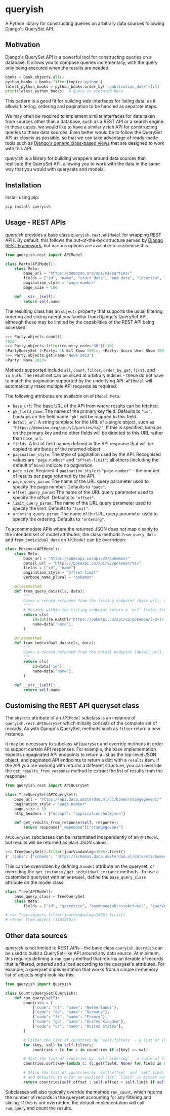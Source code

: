 # queryish

A Python library for constructing queries on arbitrary data sources following Django's QuerySet API.

## Motivation

Django's QuerySet API is a powerful tool for constructing queries on a database. It allows you to compose queries incrementally, with the query only being executed when the results are needed:

```python
books = Book.objects.all()
python_books = books.filter(topic='python')
latest_python_books = python_books.order_by('-publication_date')[:5]
print(latest_python_books)  # Query is executed here
```

This pattern is a good fit for building web interfaces for listing data, as it allows filtering, ordering and pagination to be handled as separate steps.

We may often be required to implement similar interfaces for data taken from sources other than a database, such as a REST API or a search engine. In these cases, we would like to have a similarly rich API for constructing queries to these data sources. Even better would be to follow the QuerySet API as closely as possible, so that we can take advantage of ready-made tools such as [Django's generic class-based views](https://docs.djangoproject.com/en/stable/topics/class-based-views/) that are designed to work with this API.

_queryish_ is a library for building wrappers around data sources that replicate the QuerySet API, allowing you to work with the data in the same way that you would with querysets and models.

## Installation

Install using pip:

```bash
pip install queryish
```

## Usage - REST APIs

_queryish_ provides a base class `queryish.rest.APIModel` for wrapping REST APIs. By default, this follows the out-of-the-box structure served by [Django REST Framework](https://www.django-rest-framework.org/), but various options are available to customise this.

```python
from queryish.rest import APIModel

class Party(APIModel):
    class Meta:
        base_url = "https://demozoo.org/api/v1/parties/"
        fields = ["id", "name", "start_date", "end_date", "location", "country_code"]
        pagination_style = "page-number"
        page_size = 100

    def __str__(self):
        return self.name
```

The resulting class has an `objects` property that supports the usual filtering, ordering and slicing operations familiar from Django's QuerySet API, although these may be limited by the capabilities of the REST API being accessed.

```python
>>> Party.objects.count()
4623
>>> Party.objects.filter(country_code="GB")[:10]
<PartyQuerySet [<Party: 16 Bit Show 1991>, <Party: Acorn User Show 1991>, <Party: Anarchy Easter Party 1992>, <Party: Anarchy Winter Conference 1991>, <Party: Atari Preservation Party 2007>, <Party: Commodore Computer Club UK 1st Meet>, <Party: Commodore Show 1987>, <Party: Commodore Show 1988>, <Party: Deja Vu 1998>, <Party: Deja Vu 1999>]>
>>> Party.objects.get(name="Nova 2023")
<Party: Nova 2023>
```

Methods supported include `all`, `count`, `filter`, `order_by`, `get`, `first`, and `in_bulk`. The result set can be sliced at arbitrary indices - these do not have to match the pagination supported by the underlying API. `APIModel` will automatically make multiple API requests as required.

The following attributes are available on `APIModel.Meta`:

* `base_url`: The base URL of the API from where results can be fetched.
* `pk_field_name`: The name of the primary key field. Defaults to `"id"`. Lookups on the field name `"pk"` will be mapped to this field.
* `detail_url`: A string template for the URL of a single object, such as `"https://demozoo.org/api/v1/parties/%s/"`. If this is specified, lookups on the primary key and no other fields will be directed to this URL rather than `base_url`.
* `fields`: A list of field names defined in the API response that will be copied to attributes of the returned object.
* `pagination_style`: The style of pagination used by the API. Recognised values are `"page-number"` and `"offset-limit"`; all others (including the default of `None`) indicate no pagination.
* `page_size`: Required if `pagination_style` is `"page-number"` - the number of results per page returned by the API.
* `page_query_param`: The name of the URL query parameter used to specify the page number. Defaults to `"page"`.
* `offset_query_param`: The name of the URL query parameter used to specify the offset. Defaults to `"offset"`.
* `limit_query_param`: The name of the URL query parameter used to specify the limit. Defaults to `"limit"`.
* `ordering_query_param`: The name of the URL query parameter used to specify the ordering. Defaults to `"ordering"`.

To accommodate APIs where the returned JSON does not map cleanly to the intended set of model attributes, the class methods `from_query_data` and `from_individual_data` on `APIModel` can be overridden:

```python
class Pokemon(APIModel):
    class Meta:
        base_url = "https://pokeapi.co/api/v2/pokemon/"
        detail_url = "https://pokeapi.co/api/v2/pokemon/%s/"
        fields = ["id", "name"]
        pagination_style = "offset-limit"
        verbose_name_plural = "pokemon"

    @classmethod
    def from_query_data(cls, data):
        """
        Given a record returned from the listing endpoint (base_url), return an instance of the model.
        """
        # Records within the listing endpoint return a `url` field, from which we want to extract the ID
        return cls(
            id=int(re.match(r'https://pokeapi.co/api/v2/pokemon/(\d+)/', data['url']).group(1)),
            name=data['name'],
        )

    @classmethod
    def from_individual_data(cls, data):
        """
        Given a record returned from the detail endpoint (detail_url), return an instance of the model.
        """
        return cls(
            id=data['id'],
            name=data['name'],
        )

    def __str__(self):
        return self.name
```

## Customising the REST API queryset class

The `objects` attribute of an `APIModel` subclass is an instance of `queryish.rest.APIQuerySet` which initially consists of the complete set of records. As with Django's QuerySet, methods such as `filter` return a new instance.

It may be necessary to subclass `APIQuerySet` and override methods in order to support certain API responses. For example, the base implementation expects unpaginated API endpoints to return a list as the top-level JSON object, and paginated API endpoints to return a dict with a `results` item. If the API you are working with returns a different structure, you can override the `get_results_from_response` method to extract the list of results from the response:

```python
from queryish.rest import APIQuerySet

class TreeQuerySet(APIQuerySet):
    base_url = "https://api.data.amsterdam.nl/v1/bomen/stamgegevens/"
    pagination_style = "page-number"
    page_size = 20
    http_headers = {"Accept": "application/hal+json"}

    def get_results_from_response(self, response):
        return response["_embedded"]["stamgegevens"]
```

`APIQuerySet` subclasses can be instantiated independently of an `APIModel`, but results will be returned as plain JSON values:

```python
>>> TreeQuerySet().filter(jaarVanAanleg=1986).first()
{'_links': {'schema': 'https://schemas.data.amsterdam.nl/datasets/bomen/dataset#stamgegevens', 'self': {'href': 'https://api.data.amsterdam.nl/v1/bomen/stamgegevens/1101570/', 'title': '1101570', 'id': 1101570}, 'gbdBuurt': {'href': 'https://api.data.amsterdam.nl/v1/gebieden/buurten/03630980000211/', 'title': '03630980000211', 'identificatie': '03630980000211'}}, 'id': 1101570, 'gbdBuurtId': '03630980000211', 'geometrie': {'type': 'Point', 'coordinates': [115162.72, 485972.68]}, 'boomhoogteklasseActueel': 'c. 9 tot 12 m.', 'jaarVanAanleg': 1986, 'soortnaam': "Salix alba 'Chermesina'", 'stamdiameterklasse': '0,5 tot 1 m.', 'typeObject': 'Gekandelaberde boom', 'typeSoortnaam': 'Bomen', 'soortnaamKort': 'Salix', 'soortnaamTop': 'Wilg (Salix)'}
```

This can be overridden by defining a `model` attribute on the queryset, or overriding the `get_instance` / `get_individual_instance` methods. To use a customised queryset with an `APIModel`, define the `base_query_class` attribute on the model class:

```python
class Tree(APIModel):
    base_query_class = TreeQuerySet
    class Meta:
        fields = ["id", "geometrie", "boomhoogteklasseActueel", "jaarVanAanleg", "soortnaam", "soortnaamKort"]

# >>> Tree.objects.filter(jaarVanAanleg=1986).first()
# <Tree: Tree object (1101570)>
```

## Other data sources

_queryish_ is not limited to REST APIs - the base class `queryish.Queryish` can be used to build a QuerySet-like API around any data source. At minimum, this requires defining a `run_query` method that returns an iterable of records that is filtered, ordered and sliced according to the queryset's attributes. For example, a queryset implementation that works from a simple in-memory list of objects might look like this:

```python
from queryish import Queryish

class CountryQuerySet(Queryish):
    def run_query(self):
        countries = [
            {"code": "nl", "name": "Netherlands"},
            {"code": "de", "name": "Germany"},
            {"code": "fr", "name": "France"},
            {"code": "gb", "name": "United Kingdom"},
            {"code": "us", "name": "United States"},
        ]

        # Filter the list of countries by `self.filters` - a list of (key, value) tuples
        for (key, val) in self.filters:
            countries = [c for c in countries if c[key] == val]

        # Sort the list of countries by `self.ordering` - a tuple of field names
        countries.sort(key=lambda c: [c.get(field, None) for field in self.ordering])

        # Slice the list of countries by `self.offset` and `self.limit`. `offset` is always numeric
        # and defaults to 0 for an unsliced list; `limit` is either numeric or None (denoting no limit).
        return countries[self.offset : self.offset + self.limit if self.limit else None]
```

Subclasses will also typically override the method `run_count`, which returns the number of records in the queryset accounting for any filtering and slicing. If this is not overridden, the default implementation will call `run_query` and count the results.
